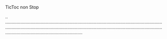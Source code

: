TicToc non Stop

..
.....................................................................................................................................................................................................................................................................................................................